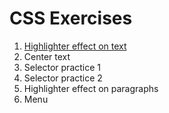 # CSS Exercises

1. [Highlighter effect on text](highlight-text/)
2. Center text
3. Selector practice 1
4. Selector practice 2
5. Highlighter effect on paragraphs
6. Menu
